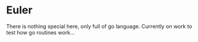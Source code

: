 # Euler
There is nothing special here, only full of go language.
Currently on work to test how go routines work...
